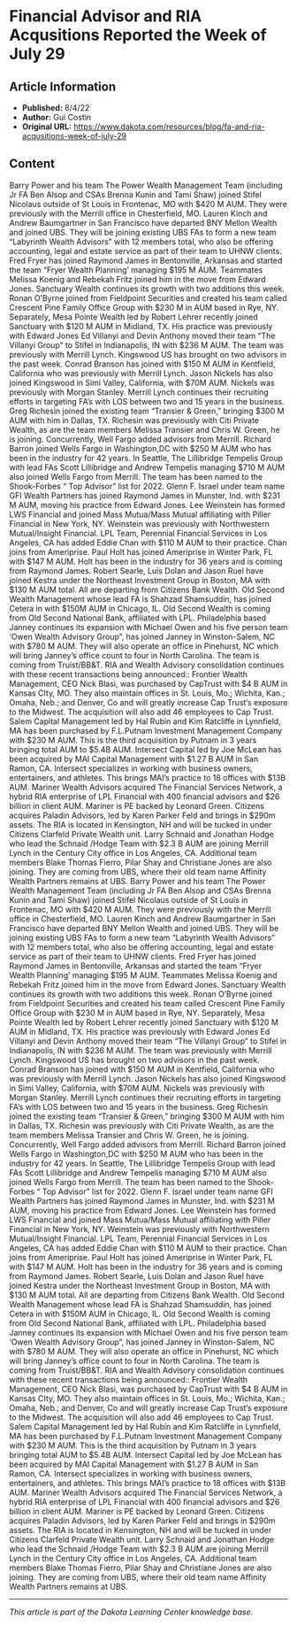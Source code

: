 # Financial Advisor and RIA Acqusitions Reported the Week of July 29

## Article Information
- **Published:** 8/4/22
- **Author:** Gui Costin
- **Original URL:** https://www.dakota.com/resources/blog/fa-and-ria-acqusitions-week-of-july-29

## Content

Barry Power and his team The Power Wealth Management Team (including Jr FA Ben Alsop and CSAs Brenna Kunin and Tami Shaw) joined Stifel Nicolaus outside of St Louis in Frontenac, MO with $420 M AUM. They were previously with the Merrill office in Chesterfield, MO. Lauren Kinch and Andrew Baumgartner in San Francisco have departed BNY Mellon Wealth and joined UBS. They will be joining existing UBS FAs to form a new team “Labyrinth Wealth Advisors” with 12 members total, who also be offering accounting, legal and estate service as part of their team to UHNW clients. Fred Fryer has joined Raymond James in Bentonville, Arkansas and started the team “Fryer Wealth Planning’ managing $195 M AUM. Teammates Melissa Koenig and Rebekah Fritz joined him in the move from Edward Jones. Sanctuary Wealth continues its growth with two additions this week. Ronan O’Byrne joined from Fieldpoint Securities and created his team called Crescent Pine Family Office Group with $230 M in AUM based in Rye, NY. Separately, Mesa Pointe Wealth led by Robert Lehrer recently joined Sanctuary with $120 M AUM in Midland, TX. His practice was previously with Edward Jones Ed Villanyi and Devin Anthony moved their team “The Villanyi Group” to Stifel in Indianapolis, IN with $236 M AUM. The team was previously with Merrill Lynch. Kingswood US has brought on two advisors in the past week. Conrad Branson has joined with $150 M AUM in Kentfield, California who was previously with Merrill Lynch. Jason Nickels has also joined Kingswood in Simi Valley, California, with $70M AUM. Nickels was previously with Morgan Stanley. Merrill Lynch continues their recruiting efforts in targeting FA’s with LOS between two and 15 years in the business. Greg Richesin joined the existing team “Transier & Green,” bringing $300 M AUM with him in Dallas, TX. Richesin was previously with Citi Private Wealth, as are the team members Melissa Transier and Chris W. Green, he is joining. Concurrently, Well Fargo added advisors from Merrill. Richard Barron joined Wells Fargo in Washington,DC with $250 M AUM who has been in the industry for 42 years. In Seattle, The Lillibridge Tempelis Group with lead FAs Scott Lillibridge and Andrew Tempelis managing $710 M AUM also joined Wells Fargo from Merrill. The team has been named to the Shook-Forbes “ Top Advisor” list for 2022. Glenn F. Israel under team name GFI Wealth Partners has joined Raymond James in Munster, Ind. with $231 M AUM, moving his practice from Edward Jones. Lee Weinstein has formed LWS Financial and joined Mass Mutua/Mass Mutual affiliating with Piller Financial in New York, NY. Weinstein was previously with Northwestern Mutual/Insight Financial. LPL Team, Perennial Financial Services in Los Angeles, CA has added Eddie Chan with $110 M AUM to their practice. Chan joins from Ameriprise. Paul Holt has joined Ameriprise in Winter Park, FL with $147 M AUM. Holt has been in the industry for 36 years and is coming from Raymond James. Robert Searle, Luis Dolan and Jason Ruel have joined Kestra under the Northeast Investment Group in Boston, MA with $130 M AUM total. All are departing from Citizens Bank Wealth. Old Second Wealth Management whose lead FA is Shahzad Shamsuddin, has joined Cetera in with $150M AUM in Chicago, IL. Old Second Wealth is coming from Old Second National Bank, affiliated with LPL. Philadelphia based Janney continues its expansion with Michael Owen and his five person team ‘Owen Wealth Advisory Group”, has joined Janney in Winston-Salem, NC with $780 M AUM. They will also operate an office in Pinehurst, NC which will bring Janney’s office count to four in North Carolina. The team is coming from Truist/BB&T. RIA and Wealth Advisory consolidation continues with these recent transactions being announced:: Frontier Wealth Management, CEO Nick Blasi, was purchased by CapTrust with $4 B AUM in Kansas CIty, MO. They also maintain offices in St. Louis, Mo.; Wichita, Kan.; Omaha, Neb.; and Denver, Co and will greatly increase Cap Trust’s exposure to the Midwest. The acquisition will also add 46 employees to Cap Trust. Salem Capital Management led by Hal Rubin and Kim Ratcliffe in Lynnfield, MA has been purchased by F.L.Putnam Investment Management Company with $230 M AUM. This is the third acquisition by Putnam in 3 years bringing total AUM to $5.4B AUM. Intersect Capital led by Joe McLean has been acquired by MAI Capital Management with $1.27 B AUM in San Ramon, CA. Intersect specializes in working with business owners, entertainers, and athletes. This brings MAI’s practice to 18 offices with $13B AUM. Mariner Wealth Advisors acquired The Financial Services Network, a hybrid RIA enterprise of LPL Financial with 400 financial advisors and $26 billion in client AUM. Mariner is PE backed by Leonard Green. Citizens acquires Paladin Advisors, led by Karen Parker Feld and brings in $290m assets. The RIA is located in Kensington, NH and will be tucked in under Citizens Clarfeld Private Wealth unit. Larry Schnaid and Jonathan Hodge who lead the Schnaid /Hodge Team with $2.3 B AUM are joining Merrill Lynch in the Century City office in Los Angeles, CA. Additional team members Blake Thomas Fierro, Pilar Shay and Christiane Jones are also joining. They are coming from UBS, where their old team name Affinity Wealth Partners remains at UBS. Barry Power and his team The Power Wealth Management Team (including Jr FA Ben Alsop and CSAs Brenna Kunin and Tami Shaw) joined Stifel Nicolaus outside of St Louis in Frontenac, MO with $420 M AUM. They were previously with the Merrill office in Chesterfield, MO. Lauren Kinch and Andrew Baumgartner in San Francisco have departed BNY Mellon Wealth and joined UBS. They will be joining existing UBS FAs to form a new team “Labyrinth Wealth Advisors” with 12 members total, who also be offering accounting, legal and estate service as part of their team to UHNW clients. Fred Fryer has joined Raymond James in Bentonville, Arkansas and started the team “Fryer Wealth Planning’ managing $195 M AUM. Teammates Melissa Koenig and Rebekah Fritz joined him in the move from Edward Jones. Sanctuary Wealth continues its growth with two additions this week. Ronan O’Byrne joined from Fieldpoint Securities and created his team called Crescent Pine Family Office Group with $230 M in AUM based in Rye, NY. Separately, Mesa Pointe Wealth led by Robert Lehrer recently joined Sanctuary with $120 M AUM in Midland, TX. His practice was previously with Edward Jones Ed Villanyi and Devin Anthony moved their team “The Villanyi Group” to Stifel in Indianapolis, IN with $236 M AUM. The team was previously with Merrill Lynch. Kingswood US has brought on two advisors in the past week. Conrad Branson has joined with $150 M AUM in Kentfield, California who was previously with Merrill Lynch. Jason Nickels has also joined Kingswood in Simi Valley, California, with $70M AUM. Nickels was previously with Morgan Stanley. Merrill Lynch continues their recruiting efforts in targeting FA’s with LOS between two and 15 years in the business. Greg Richesin joined the existing team “Transier & Green,” bringing $300 M AUM with him in Dallas, TX. Richesin was previously with Citi Private Wealth, as are the team members Melissa Transier and Chris W. Green, he is joining. Concurrently, Well Fargo added advisors from Merrill. Richard Barron joined Wells Fargo in Washington,DC with $250 M AUM who has been in the industry for 42 years. In Seattle, The Lillibridge Tempelis Group with lead FAs Scott Lillibridge and Andrew Tempelis managing $710 M AUM also joined Wells Fargo from Merrill. The team has been named to the Shook-Forbes “ Top Advisor” list for 2022. Glenn F. Israel under team name GFI Wealth Partners has joined Raymond James in Munster, Ind. with $231 M AUM, moving his practice from Edward Jones. Lee Weinstein has formed LWS Financial and joined Mass Mutua/Mass Mutual affiliating with Piller Financial in New York, NY. Weinstein was previously with Northwestern Mutual/Insight Financial. LPL Team, Perennial Financial Services in Los Angeles, CA has added Eddie Chan with $110 M AUM to their practice. Chan joins from Ameriprise. Paul Holt has joined Ameriprise in Winter Park, FL with $147 M AUM. Holt has been in the industry for 36 years and is coming from Raymond James. Robert Searle, Luis Dolan and Jason Ruel have joined Kestra under the Northeast Investment Group in Boston, MA with $130 M AUM total. All are departing from Citizens Bank Wealth. Old Second Wealth Management whose lead FA is Shahzad Shamsuddin, has joined Cetera in with $150M AUM in Chicago, IL. Old Second Wealth is coming from Old Second National Bank, affiliated with LPL. Philadelphia based Janney continues its expansion with Michael Owen and his five person team ‘Owen Wealth Advisory Group”, has joined Janney in Winston-Salem, NC with $780 M AUM. They will also operate an office in Pinehurst, NC which will bring Janney’s office count to four in North Carolina. The team is coming from Truist/BB&T. RIA and Wealth Advisory consolidation continues with these recent transactions being announced:: Frontier Wealth Management, CEO Nick Blasi, was purchased by CapTrust with $4 B AUM in Kansas CIty, MO. They also maintain offices in St. Louis, Mo.; Wichita, Kan.; Omaha, Neb.; and Denver, Co and will greatly increase Cap Trust’s exposure to the Midwest. The acquisition will also add 46 employees to Cap Trust. Salem Capital Management led by Hal Rubin and Kim Ratcliffe in Lynnfield, MA has been purchased by F.L.Putnam Investment Management Company with $230 M AUM. This is the third acquisition by Putnam in 3 years bringing total AUM to $5.4B AUM. Intersect Capital led by Joe McLean has been acquired by MAI Capital Management with $1.27 B AUM in San Ramon, CA. Intersect specializes in working with business owners, entertainers, and athletes. This brings MAI’s practice to 18 offices with $13B AUM. Mariner Wealth Advisors acquired The Financial Services Network, a hybrid RIA enterprise of LPL Financial with 400 financial advisors and $26 billion in client AUM. Mariner is PE backed by Leonard Green. Citizens acquires Paladin Advisors, led by Karen Parker Feld and brings in $290m assets. The RIA is located in Kensington, NH and will be tucked in under Citizens Clarfeld Private Wealth unit. Larry Schnaid and Jonathan Hodge who lead the Schnaid /Hodge Team with $2.3 B AUM are joining Merrill Lynch in the Century City office in Los Angeles, CA. Additional team members Blake Thomas Fierro, Pilar Shay and Christiane Jones are also joining. They are coming from UBS, where their old team name Affinity Wealth Partners remains at UBS.

---

*This article is part of the Dakota Learning Center knowledge base.*